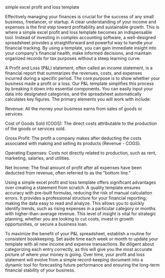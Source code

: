 simple excel profit and loss template


Effectively managing your finances is crucial for the success of any small business, freelancer, or startup. A clear understanding of your income and expenses is the first step toward profitability and sustainable growth. This is where a simple excel profit and loss template becomes an indispensable tool. Instead of investing in complex accounting software, a well-designed spreadsheet provides a straightforward and powerful way to handle your financial tracking. By using a template, you can gain immediate insight into your company's financial health, make informed decisions, and maintain organized records for tax purposes without a steep learning curve.



A Profit and Loss (P&L) statement, often called an income statement, is a financial report that summarizes the revenues, costs, and expenses incurred during a specific period. The core purpose is to show whether your business made a profit or a loss. Our P&L template simplifies this process by breaking it down into essential components. You can easily input your data into designated categories, and the spreadsheet automatically calculates key figures. The primary elements you will work with include:




Revenue: All the money your business earns from sales of goods or services.


Cost of Goods Sold (COGS): The direct costs attributable to the production of the goods or services sold.


Gross Profit: The profit a company makes after deducting the costs associated with making and selling its products (Revenue - COGS).


Operating Expenses: Costs not directly related to production, such as rent, marketing, salaries, and utilities.


Net Income: The final amount of profit after all expenses have been deducted from revenue, often referred to as the \"bottom line.\"





Using a simple excel profit and loss template offers significant advantages over creating a statement from scratch. A quality template ensures accuracy with pre-built formulas, reducing the risk of manual calculation errors. It provides a professional structure for your financial reporting, making the data easy to read and analyze. This allows you to quickly identify trends, such as rising expenses in a particular category or months with higher-than-average revenue. This level of insight is vital for strategic planning, whether you are looking to cut costs, invest in growth opportunities, or secure a business loan.



To maximize the benefit of your P&L spreadsheet, establish a routine for consistent bookkeeping. Set aside time each week or month to update your template with all new income and expense transactions. Be diligent about categorizing each entry correctly, as this will give you the most accurate picture of where your money is going. Over time, your profit and loss statement will evolve from a simple record-keeping document into a dynamic tool for forecasting future performance and ensuring the long-term financial stability of your business.
